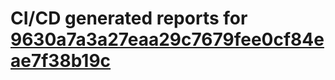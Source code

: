 # CI/CD generated reports for [9630a7a3a27eaa29c7679fee0cf84eae7f38b19c](https://github.com/hydephp/develop/commit/9630a7a3a27eaa29c7679fee0cf84eae7f38b19c)
